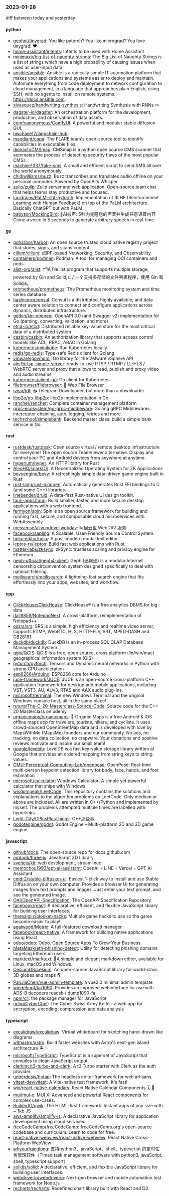 ### 2023-01-28
diff between today and yesterday

#### python
* [geohot/tinygrad](https://github.com/geohot/tinygrad): You like pytorch? You like micrograd? You love tinygrad! ❤️
* [home-assistant/intents](https://github.com/home-assistant/intents): Intents to be used with Home Assistant
* [minimaxir/big-list-of-naughty-strings](https://github.com/minimaxir/big-list-of-naughty-strings): The Big List of Naughty Strings is a list of strings which have a high probability of causing issues when used as user-input data.
* [ansible/ansible](https://github.com/ansible/ansible): Ansible is a radically simple IT automation platform that makes your applications and systems easier to deploy and maintain. Automate everything from code deployment to network configuration to cloud management, in a language that approaches plain English, using SSH, with no agents to install on remote systems. https://docs.ansible.com.
* [sjvasquez/handwriting-synthesis](https://github.com/sjvasquez/handwriting-synthesis): Handwriting Synthesis with RNNs ✏️
* [dagster-io/dagster](https://github.com/dagster-io/dagster): An orchestration platform for the development, production, and observation of data assets.
* [comfyanonymous/ComfyUI](https://github.com/comfyanonymous/ComfyUI): A powerful and modular stable diffusion GUI.
* [hwchase17/langchain-hub](https://github.com/hwchase17/langchain-hub): 
* [mandiant/capa](https://github.com/mandiant/capa): The FLARE team's open-source tool to identify capabilities in executable files.
* [dionach/CMSmap](https://github.com/dionach/CMSmap): CMSmap is a python open source CMS scanner that automates the process of detecting security flaws of the most popular CMSs.
* [machine1337/fake-sms](https://github.com/machine1337/fake-sms): A small and efficent script to send SMS all over the world anonymously
* [chidiwilliams/buzz](https://github.com/chidiwilliams/buzz): Buzz transcribes and translates audio offline on your personal computer. Powered by OpenAI's Whisper.
* [zulip/zulip](https://github.com/zulip/zulip): Zulip server and web application. Open-source team chat that helps teams stay productive and focused.
* [lucidrains/PaLM-rlhf-pytorch](https://github.com/lucidrains/PaLM-rlhf-pytorch): Implementation of RLHF (Reinforcement Learning with Human Feedback) on top of the PaLM architecture. Basically ChatGPT but with PaLM
* [babysor/MockingBird](https://github.com/babysor/MockingBird): 🚀AI拟声: 5秒内克隆您的声音并生成任意语音内容 Clone a voice in 5 seconds to generate arbitrary speech in real-time

#### go
* [goharbor/harbor](https://github.com/goharbor/harbor): An open source trusted cloud native registry project that stores, signs, and scans content.
* [cilium/cilium](https://github.com/cilium/cilium): eBPF-based Networking, Security, and Observability
* [containers/podman](https://github.com/containers/podman): Podman: A tool for managing OCI containers and pods.
* [alist-org/alist](https://github.com/alist-org/alist): 🗂️A file list program that supports multiple storage, powered by Gin and Solidjs. / 一个支持多存储的文件列表程序，使用 Gin 和 Solidjs。
* [prometheus/prometheus](https://github.com/prometheus/prometheus): The Prometheus monitoring system and time series database.
* [hashicorp/consul](https://github.com/hashicorp/consul): Consul is a distributed, highly available, and data center aware solution to connect and configure applications across dynamic, distributed infrastructure.
* [getkin/kin-openapi](https://github.com/getkin/kin-openapi): OpenAPI 3.0 (and Swagger v2) implementation for Go (parsing, converting, validation, and more)
* [etcd-io/etcd](https://github.com/etcd-io/etcd): Distributed reliable key-value store for the most critical data of a distributed system
* [casbin/casbin](https://github.com/casbin/casbin): An authorization library that supports access control models like ACL, RBAC, ABAC in Golang
* [kubernetes/minikube](https://github.com/kubernetes/minikube): Run Kubernetes locally
* [redis/go-redis](https://github.com/redis/go-redis): Type-safe Redis client for Golang
* [vmware/govmomi](https://github.com/vmware/govmomi): Go library for the VMware vSphere API
* [aler9/rtsp-simple-server](https://github.com/aler9/rtsp-simple-server): ready-to-use RTSP / RTMP / LL-HLS / WebRTC server and proxy that allows to read, publish and proxy video and audio streams
* [kubernetes/client-go](https://github.com/kubernetes/client-go): Go client for Kubernetes.
* [filebrowser/filebrowser](https://github.com/filebrowser/filebrowser): 📂 Web File Browser
* [iyear/tdl](https://github.com/iyear/tdl): 📥 Telegram Downloader, but more than a downloader
* [libp2p/go-libp2p](https://github.com/libp2p/go-libp2p): libp2p implementation in Go
* [rancher/rancher](https://github.com/rancher/rancher): Complete container management platform
* [grpc-ecosystem/go-grpc-middleware](https://github.com/grpc-ecosystem/go-grpc-middleware): Golang gRPC Middlewares: interceptor chaining, auth, logging, retries and more.
* [techschool/simplebank](https://github.com/techschool/simplebank): Backend master class: build a simple bank service in Go

#### rust
* [rustdesk/rustdesk](https://github.com/rustdesk/rustdesk): Open source virtual / remote desktop infrastructure for everyone! The open source TeamViewer alternative. Display and control your PC and Android devices from anywhere at anytime.
* [hyperium/hyper](https://github.com/hyperium/hyper): An HTTP library for Rust
* [AleoHQ/snarkOS](https://github.com/AleoHQ/snarkOS): A Decentralized Operating System for ZK Applications
* [bevyengine/bevy](https://github.com/bevyengine/bevy): A refreshingly simple data-driven game engine built in Rust
* [rust-lang/rust-bindgen](https://github.com/rust-lang/rust-bindgen): Automatically generates Rust FFI bindings to C (and some C++) libraries.
* [linebender/druid](https://github.com/linebender/druid): A data-first Rust-native UI design toolkit.
* [tauri-apps/tauri](https://github.com/tauri-apps/tauri): Build smaller, faster, and more secure desktop applications with a web frontend.
* [fermyon/spin](https://github.com/fermyon/spin): Spin is an open source framework for building and running fast, secure, and composable cloud microservices with WebAssembly
* [messense/aliyundrive-webdav](https://github.com/messense/aliyundrive-webdav): 阿里云盘 WebDAV 服务
* [facebook/sapling](https://github.com/facebook/sapling): A Scalable, User-Friendly Source Control System.
* [helix-editor/helix](https://github.com/helix-editor/helix): A post-modern modal text editor.
* [leptos-rs/leptos](https://github.com/leptos-rs/leptos): Build fast web applications with Rust.
* [matter-labs/zksync](https://github.com/matter-labs/zksync): zkSync: trustless scaling and privacy engine for Ethereum
* [geph-official/geph4-client](https://github.com/geph-official/geph4-client): Geph (迷霧通) is a modular Internet censorship circumvention system designed specifically to deal with national filtering.
* [meilisearch/meilisearch](https://github.com/meilisearch/meilisearch): A lightning-fast search engine that fits effortlessly into your apps, websites, and workflow.

#### cpp
* [ClickHouse/ClickHouse](https://github.com/ClickHouse/ClickHouse): ClickHouse® is a free analytics DBMS for big data
* [dail8859/NotepadNext](https://github.com/dail8859/NotepadNext): A cross-platform, reimplementation of Notepad++
* [ossrs/srs](https://github.com/ossrs/srs): SRS is a simple, high efficiency and realtime video server, supports RTMP, WebRTC, HLS, HTTP-FLV, SRT, MPEG-DASH and GB28181.
* [duckdb/duckdb](https://github.com/duckdb/duckdb): DuckDB is an in-process SQL OLAP Database Management System
* [qgis/QGIS](https://github.com/qgis/QGIS): QGIS is a free, open source, cross platform (lin/win/mac) geographical information system (GIS)
* [pytorch/pytorch](https://github.com/pytorch/pytorch): Tensors and Dynamic neural networks in Python with strong GPU acceleration
* [esp8266/Arduino](https://github.com/esp8266/Arduino): ESP8266 core for Arduino
* [juce-framework/JUCE](https://github.com/juce-framework/JUCE): JUCE is an open-source cross-platform C++ application framework for desktop and mobile applications, including VST, VST3, AU, AUv3, RTAS and AAX audio plug-ins.
* [microsoft/terminal](https://github.com/microsoft/terminal): The new Windows Terminal and the original Windows console host, all in the same place!
* [rutura/The-C-20-Masterclass-Source-Code](https://github.com/rutura/The-C-20-Masterclass-Source-Code): Source code for the C++ 20 Masterclass on udemy
* [organicmaps/organicmaps](https://github.com/organicmaps/organicmaps): 🍃 Organic Maps is a free Android & iOS offline maps app for travelers, tourists, hikers, and cyclists. It uses crowd-sourced OpenStreetMap data and is developed with love by MapsWithMe (MapsMe) founders and our community. No ads, no tracking, no data collection, no crapware. Your donations and positive reviews motivate and inspire our small team!
* [google/leveldb](https://github.com/google/leveldb): LevelDB is a fast key-value storage library written at Google that provides an ordered mapping from string keys to string values.
* [CMU-Perceptual-Computing-Lab/openpose](https://github.com/CMU-Perceptual-Computing-Lab/openpose): OpenPose: Real-time multi-person keypoint detection library for body, face, hands, and foot estimation
* [microsoft/calculator](https://github.com/microsoft/calculator): Windows Calculator: A simple yet powerful calculator that ships with Windows
* [wisdompeak/LeetCode](https://github.com/wisdompeak/LeetCode): This repository contains the solutions and explanations to the algorithm problems on LeetCode. Only medium or above are included. All are written in C++/Python and implemented by myself. The problems attempted multiple times are labelled with hyperlinks.
* [Light-City/CPlusPlusThings](https://github.com/Light-City/CPlusPlusThings): C++那些事
* [godotengine/godot](https://github.com/godotengine/godot): Godot Engine – Multi-platform 2D and 3D game engine

#### javascript
* [github/docs](https://github.com/github/docs): The open-source repo for docs.github.com
* [mrdoob/three.js](https://github.com/mrdoob/three.js): JavaScript 3D Library.
* [sveltejs/kit](https://github.com/sveltejs/kit): web development, streamlined
* [memochou1993/gpt-ai-assistant](https://github.com/memochou1993/gpt-ai-assistant): OpenAI + LINE + Vercel = GPT AI Assistant
* [cmdr2/stable-diffusion-ui](https://github.com/cmdr2/stable-diffusion-ui): Easiest 1-click way to install and use Stable Diffusion on your own computer. Provides a browser UI for generating images from text prompts and images. Just enter your text prompt, and see the generated image.
* [OAI/OpenAPI-Specification](https://github.com/OAI/OpenAPI-Specification): The OpenAPI Specification Repository
* [facebook/react](https://github.com/facebook/react): A declarative, efficient, and flexible JavaScript library for building user interfaces.
* [therealgliz/blooket-hacks](https://github.com/therealgliz/blooket-hacks): Multiple game hacks to use so the game become easier to play!
* [agalwood/Motrix](https://github.com/agalwood/Motrix): A full-featured download manager.
* [facebook/react-native](https://github.com/facebook/react-native): A framework for building native applications using React
* [odoo/odoo](https://github.com/odoo/odoo): Odoo. Open Source Apps To Grow Your Business.
* [MetaMask/eth-phishing-detect](https://github.com/MetaMask/eth-phishing-detect): Utility for detecting phishing domains targeting Ethereum users
* [marktext/marktext](https://github.com/marktext/marktext): 📝A simple and elegant markdown editor, available for Linux, macOS and Windows.
* [CesiumGS/cesium](https://github.com/CesiumGS/cesium): An open-source JavaScript library for world-class 3D globes and maps 🌎
* [PanJiaChen/vue-admin-template](https://github.com/PanJiaChen/vue-admin-template): a vue2.0 minimal admin template
* [wiedehopf/tar1090](https://github.com/wiedehopf/tar1090): Provides an improved webinterface for use with ADS-B decoders readsb / dump1090-fa
* [npm/cli](https://github.com/npm/cli): the package manager for JavaScript
* [gchq/CyberChef](https://github.com/gchq/CyberChef): The Cyber Swiss Army Knife - a web app for encryption, encoding, compression and data analysis

#### typescript
* [excalidraw/excalidraw](https://github.com/excalidraw/excalidraw): Virtual whiteboard for sketching hand-drawn like diagrams
* [withastro/astro](https://github.com/withastro/astro): Build faster websites with Astro's next-gen island architecture 🏝✨
* [microsoft/TypeScript](https://github.com/microsoft/TypeScript): TypeScript is a superset of JavaScript that compiles to clean JavaScript output.
* [clerkinc/t3-turbo-and-clerk](https://github.com/clerkinc/t3-turbo-and-clerk): A t3 Turbo starter with Clerk as the auth provider.
* [ueberdosis/tiptap](https://github.com/ueberdosis/tiptap): The headless editor framework for web artisans.
* [vitest-dev/vitest](https://github.com/vitest-dev/vitest): A Vite-native test framework. It's fast!
* [wix/react-native-calendars](https://github.com/wix/react-native-calendars): React Native Calendar Components 🗓️ 📆
* [mui/mui-x](https://github.com/mui/mui-x): MUI X: Advanced and powerful React components for complex use-cases.
* [BuilderIO/qwik](https://github.com/BuilderIO/qwik): The HTML-first framework. Instant apps of any size with ~ 1kb JS
* [aws-amplify/amplify-js](https://github.com/aws-amplify/amplify-js): A declarative JavaScript library for application development using cloud services.
* [freeCodeCamp/freeCodeCamp](https://github.com/freeCodeCamp/freeCodeCamp): freeCodeCamp.org's open-source codebase and curriculum. Learn to code for free.
* [react-native-webview/react-native-webview](https://github.com/react-native-webview/react-native-webview): React Native Cross-Platform WebView
* [whyour/qinglong](https://github.com/whyour/qinglong): 支持python3、javaScript、shell、typescript 的定时任务管理软件（Timed task management software with python3, javaScript, shell, typescript support）
* [solidjs/solid](https://github.com/solidjs/solid): A declarative, efficient, and flexible JavaScript library for building user interfaces.
* [webdriverio/webdriverio](https://github.com/webdriverio/webdriverio): Next-gen browser and mobile automation test framework for Node.js
* [recharts/recharts](https://github.com/recharts/recharts): Redefined chart library built with React and D3

